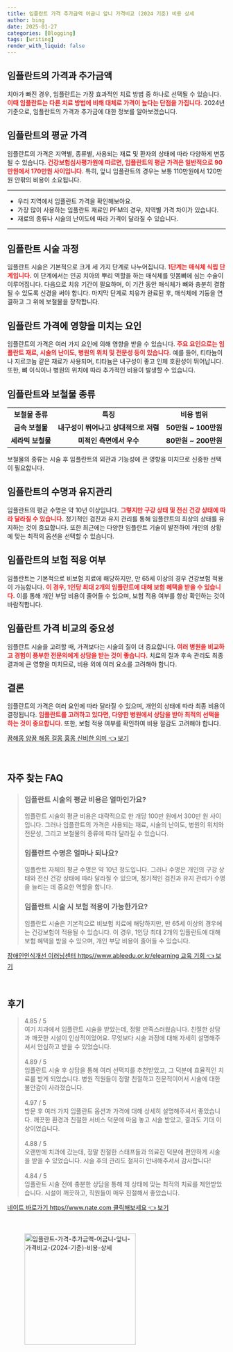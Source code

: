 ```yaml
---
title: 임플란트 가격 추가금액 어금니 앞니 가격비교 (2024 기준) 비용 상세
author: bing
date: 2025-01-27
categories: [Blogging]
tags: [writing]
render_with_liquid: false
---
```



<h2 id='임플란트의 가격과 추가금액'>임플란트의 가격과 추가금액</h2>

<p>치아가 빠진 경우, 임플란트는 가장 효과적인 치료 방법 중 하나로 선택될 수 있습니다. <b><span style="color: #ee2323;">이때 임플란트는 다른 치료 방법에 비해 대체로 가격이 높다는 단점을 가집니다.</span></b> 2024년 기준으로, 임플란트의 가격과 추가금에 대한 정보를 알아보겠습니다.</p>

<h2 id='임플란트의 평균 가격'>임플란트의 평균 가격</h2>

<p>임플란트의 가격은 지역별, 종류별, 사용되는 재료 및 환자의 상태에 따라 다양하게 변동될 수 있습니다. <b><span style="color: #ee2323;">건강보험심사평가원에 따르면, 임플란트의 평균 가격은 일반적으로 90만원에서 170만원 사이입니다.</span></b> 특히, 앞니 임플란트의 경우는 보통 110만원에서 120만원 안팎의 비용이 소요됩니다.</p>

<hr />

<ul>
    <li>우리 지역에서 임플란트 가격을 확인해보아요.</li>
    <li>가장 많이 사용하는 임플란트 재료인 PFM의 경우, 지역별 가격 차이가 있습니다.</li>
    <li>재료의 종류나 시술의 난이도에 따라 가격이 달라질 수 있습니다.</li>
</ul>

<hr />

<h2 id='임플란트 시술 과정'>임플란트 시술 과정</h2>

<p>임플란트 시술은 기본적으로 크게 세 가지 단계로 나누어집니다. <b><span style="color: #ee2323;">1단계는 매식체 식립 단계입니다.</span></b> 이 단계에서는 인공 치아의 뿌리 역할을 하는 매식체를 잇몸뼈에 심는 수술이 이루어집니다. 다음으로 치유 기간이 필요하며, 이 기간 동안 매식체가 뼈와 충분히 결합될 수 있도록 신경을 써야 합니다. 마지막 단계로 치유가 완료된 후, 매식체에 기둥을 연결하고 그 위에 보철물을 장착합니다.</p>

<h2 id='임플란트 가격에 영향을 미치는 요인'>임플란트 가격에 영향을 미치는 요인</h2>

<p>임플란트의 가격은 여러 가지 요인에 의해 영향을 받을 수 있습니다. <b><span style="color: #ee2323;">주요 요인으로는 임플란트 재료, 시술의 난이도, 병원의 위치 및 전문성 등이 있습니다.</span></b> 예를 들어, 티타늄이나 지르코늄 같은 재료가 사용되며, 티타늄은 내구성이 좋고 인체 호환성이 뛰어납니다. 또한, 뼈 이식이나 병원의 위치에 따라 추가적인 비용이 발생할 수 있습니다.</p>

<h2 id='임플란트와 보철물 종류'>임플란트와 보철물 종류</h2>

<table>
    <tr>
        <td style="text-align: center; height: 17px;"><b>보철물 종류</b></td>
        <td style="text-align: center; height: 17px;"><b>특징</b></td>
        <td style="text-align: center; height: 17px;"><b>비용 범위</b></td>
    </tr>
    <tr>
        <td style="text-align: center; height: 17px;"><b>금속 보철물</b></td>
        <td style="text-align: center; height: 17px;"><b>내구성이 뛰어나고 상대적으로 저렴</b></td>
        <td style="text-align: center; height: 17px;"><b>50만원 ~ 100만원</b></td>
    </tr>
    <tr>
        <td style="text-align: center; height: 17px;"><b>세라믹 보철물</b></td>
        <td style="text-align: center; height: 17px;"><b>미적인 측면에서 우수</b></td>
        <td style="text-align: center; height: 17px;"><b>80만원 ~ 200만원</b></td>
    </tr>
</table>

<p>보철물의 종류는 시술 후 임플란트의 외관과 기능성에 큰 영향을 미치므로 신중한 선택이 필요합니다.</p>

<h2 id='임플란트의 수명과 유지관리'>임플란트의 수명과 유지관리</h2>

<p>임플란트의 평균 수명은 약 10년 이상입니다. <b><span style="color: #ee2323;">그렇지만 구강 상태 및 전신 건강 상태에 따라 달라질 수 있습니다.</span></b> 정기적인 검진과 유지 관리를 통해 임플란트의 최상의 상태를 유지하는 것이 중요합니다. 또한 최근에는 다양한 임플란트 기술이 발전하여 개인의 상황에 맞는 최적의 옵션을 선택할 수 있습니다.</p>

<h2 id='임플란트의 보험 적용 여부'>임플란트의 보험 적용 여부</h2>

<p>임플란트는 기본적으로 비보험 치료에 해당하지만, 만 65세 이상의 경우 건강보험 적용이 가능합니다. <b><span style="color: #ee2323;">이 경우, 1인당 최대 2개의 임플란트에 대해 보험 혜택을 받을 수 있습니다.</span></b> 이를 통해 개인 부담 비용이 줄어들 수 있으며, 보험 적용 여부를 항상 확인하는 것이 바람직합니다.</p>

<h2 id='임플란트 가격 비교의 중요성'>임플란트 가격 비교의 중요성</h2>

<p>임플란트 시술을 고려할 때, 가격보다는 시술의 질이 더 중요합니다. <b><span style="color: #ee2323;">여러 병원을 비교하고 경험이 풍부한 전문의에게 상담을 받는 것이 좋습니다.</span></b> 치료의 질과 후속 관리도 최종 결과에 큰 영향을 미치므로, 비용 외에 여러 요소를 고려해야 합니다.</p>

<h2 id='결론'>결론</h2>

<p>임플란트의 가격은 여러 요인에 따라 달라질 수 있으며, 개인의 상태에 따라 최종 비용이 결정됩니다. <b><span style="color: #ee2323;">임플란트를 고려하고 있다면, 다양한 병원에서 상담을 받아 최적의 선택을 하는 것이 중요합니다.</span></b> 또한, 보험 적용 여부를 확인하여 비용 절감도 고려해야 합니다.</p>


<p><a class="click-button" title="꿈해몽 양꿈 해몽 길몽 흉몽 신비한 의미" href="https://adkhouse.github.io/posts/%EA%BF%88%ED%95%B4%EB%AA%BD-%EC%96%91%EA%BF%88-%ED%95%B4%EB%AA%BD-%EA%B8%B8%EB%AA%BD-%ED%9D%89%EB%AA%BD-%EC%8B%A0%EB%B9%84%ED%95%9C-%EC%9D%98%EB%AF%B8/" rel="dofollow">꿈해몽 양꿈 해몽 길몽 흉몽 신비한 의미 👈 보기</a></p><br>
<h2 id='자주_찾는_FAQ'>자주 찾는 FAQ</h2>
<div itemscope="" itemtype="https://schema.org/FAQPage"> 
<blockquote> 
<div itemscope="" itemprop="mainEntity" itemtype="https://schema.org/Question"> 
<h3 itemprop="name">임플란트 시술의 평균 비용은 얼마인가요?</h3> 
<div itemscope="" itemprop="acceptedAnswer" itemtype="https://schema.org/Answer"> 
<span itemprop="text"> 
<p>임플란트 시술의 평균 비용은 대략적으로 한 개당 100만 원에서 300만 원 사이입니다. 그러나 임플란트의 가격은 사용되는 재료, 시술의 난이도, 병원의 위치와 전문성, 그리고 보철물의 종류에 따라 달라질 수 있습니다.</p> 
</span> 
</div> 
</div> 
<div itemscope="" itemprop="mainEntity" itemtype="https://schema.org/Question"> 
<h3 itemprop="name">임플란트 수명은 얼마나 되나요?</h3> 
<div itemscope="" itemprop="acceptedAnswer" itemtype="https://schema.org/Answer"> 
<span itemprop="text"> 
<p>임플란트 자체의 평균 수명은 약 10년 정도입니다. 그러나 수명은 개인의 구강 상태와 전신 건강 상태에 따라 달라질 수 있으며, 정기적인 검진과 유지 관리가 수명을 늘리는 데 중요한 역할을 합니다.</p> 
</span> 
</div> 
</div> 
<div itemscope="" itemprop="mainEntity" itemtype="https://schema.org/Question"> 
<h3 itemprop="name">임플란트 시술 시 보험 적용이 가능한가요?</h3> 
<div itemscope="" itemprop="acceptedAnswer" itemtype="https://schema.org/Answer"> 
<span itemprop="text"> 
<p>임플란트 시술은 기본적으로 비보험 치료에 해당하지만, 만 65세 이상의 경우에는 건강보험이 적용될 수 있습니다. 이 경우, 1인당 최대 2개의 임플란트에 대해 보험 혜택을 받을 수 있으며, 개인 부담 비용이 줄어들 수 있습니다.</p> 
</span> 
</div> 
</div> 
</blockquote> 
</div>
<p><a class="click-button" title="장애인인식개선 이러닝센터 https//www.ableedu.or.kr/elearning 교육 기회" href="https://adkhouse.github.io/posts/%EC%9E%A5%EC%95%A0%EC%9D%B8%EC%9D%B8%EC%8B%9D%EA%B0%9C%EC%84%A0-%EC%9D%B4%EB%9F%AC%EB%8B%9D%EC%84%BC%ED%84%B0-httpswww.ableedu.or.krelearning-%EA%B5%90%EC%9C%A1-%EA%B8%B0%ED%9A%8C/" rel="dofollow">장애인인식개선 이러닝센터 https//www.ableedu.or.kr/elearning 교육 기회 👈 보기</a></p><br>
<h2 id='후기'>후기</h2>
<div itemscope itemtype="https://schema.org/Product">
  <blockquote>
  <div itemprop="review" itemscope itemtype="https://schema.org/Review">
      <div itemprop="reviewRating" itemscope itemtype="https://schema.org/Rating"> <span itemprop="ratingValue">4.85</span> / <span itemprop="bestRating">5</span> </div>
      <span itemprop="reviewBody">여기 치과에서 임플란트 시술을 받았는데, 정말 만족스러웠습니다. 친절한 상담과 깨끗한 시설이 인상적이었어요. 무엇보다 시술 과정에 대해 자세히 설명해주셔서 안심하고 받을 수 있었습니다.</span>
  </div>
  <br>
  <div itemprop="review" itemscope itemtype="https://schema.org/Review">
      <div itemprop="reviewRating" itemscope itemtype="https://schema.org/Rating"> <span itemprop="ratingValue">4.89</span> / <span itemprop="bestRating">5</span> </div>
      <span itemprop="reviewBody">임플란트 시술 후 상담을 통해 여러 선택지를 추천받았고, 그 덕분에 효율적인 치료를 받게 되었습니다. 병원 직원들이 정말 친절하고 전문적이어서 시술에 대한 불안감이 사라졌습니다.</span>
  </div>
  <br>
  <div itemprop="review" itemscope itemtype="https://schema.org/Review">
      <div itemprop="reviewRating" itemscope itemtype="https://schema.org/Rating"> <span itemprop="ratingValue">4.97</span> / <span itemprop="bestRating">5</span> </div>
      <span itemprop="reviewBody">방문 후 여러 가지 임플란트 옵션과 가격에 대해 상세히 설명해주셔서 좋았습니다. 깨끗한 환경과 친절한 서비스 덕분에 마음 놓고 시술 받았고, 결과도 기대 이상이었습니다.</span>
  </div>
  <br>
  <div itemprop="review" itemscope itemtype="https://schema.org/Review">
      <div itemprop="reviewRating" itemscope itemtype="https://schema.org/Rating"> <span itemprop="ratingValue">4.88</span> / <span itemprop="bestRating">5</span> </div>
      <span itemprop="reviewBody">오랜만에 치과에 갔는데, 정말 친절한 스태프들과 의료진 덕분에 편안하게 시술을 받을 수 있었습니다. 시술 후의 관리도 철저히 안내해주셔서 감사합니다!</span>
  </div>
  <br>
  <div itemprop="review" itemscope itemtype="https://schema.org/Review">
      <div itemprop="reviewRating" itemscope itemtype="https://schema.org/Rating"> <span itemprop="ratingValue">4.84</span> / <span itemprop="bestRating">5</span> </div>
      <span itemprop="reviewBody">임플란트 시술 전에 충분한 상담을 통해 제 상태에 맞는 최적의 치료를 제안받았습니다. 시설이 깨끗하고, 직원들이 매우 친절해서 좋았습니다.</span>
  </div>
  </blockquote>
</div>
<p><a class="click-button" title="네이트 바로가기 https//www.nate.com 클릭해보세요" href="https://adkhouse.github.io/posts/%EB%84%A4%EC%9D%B4%ED%8A%B8-%EB%B0%94%EB%A1%9C%EA%B0%80%EA%B8%B0-httpswww.nate.com-%ED%81%B4%EB%A6%AD%ED%95%B4%EB%B3%B4%EC%84%B8%EC%9A%94/" rel="dofollow">네이트 바로가기 https//www.nate.com 클릭해보세요 👈 보기</a></p><br>
<figure class="image"><img src="https://adkhouse.github.io/assets/img/thumbnail/임플란트-가격-추가금액-어금니-앞니-가격비교-(2024-기준)-비용-상세.webp" alt="임플란트-가격-추가금액-어금니-앞니-가격비교-(2024-기준)-비용-상세" width="256" height="256"></figure>